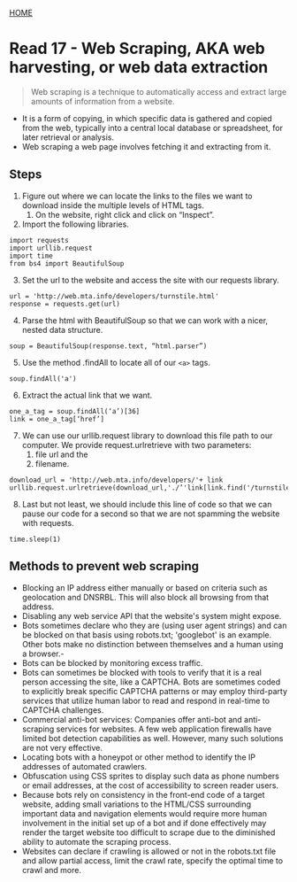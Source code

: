 [ HOME ](README.md)
# Read 17 - Web Scraping, AKA web harvesting, or web data extraction

> Web scraping is a technique to automatically access and extract large amounts of information from a website.
- It is a form of copying, in which specific data is gathered and copied from the web, typically into a central local database or spreadsheet, for later retrieval or analysis.
- Web scraping a web page involves fetching it and extracting from it.

## Steps
1. Figure out where we can locate the links to the files we want to download inside the multiple levels of HTML tags.
    1. On the website, right click and click on “Inspect”.
1. Import the following libraries.
```
import requests
import urllib.request
import time
from bs4 import BeautifulSoup
```
3. Set the url to the website and access the site with our requests library.
```
url = 'http://web.mta.info/developers/turnstile.html'
response = requests.get(url)
```
4. Parse the html with BeautifulSoup so that we can work with a nicer, nested data structure.
```
soup = BeautifulSoup(response.text, “html.parser”)
```

5. Use the method .findAll to locate all of our `<a>` tags.
```
soup.findAll('a')
```
6. Extract the actual link that we want.
```
one_a_tag = soup.findAll(‘a’)[36]
link = one_a_tag[‘href’]
```
7. We can use our urllib.request library to download this file path to our computer. We provide request.urlretrieve with two parameters: 
    1. file url and the 
    1. filename.
```
download_url = 'http://web.mta.info/developers/'+ link
urllib.request.urlretrieve(download_url,'./’'link[link.find('/turnstile_')+1:]) 
```
8. Last but not least, we should include this line of code so that we can pause our code for a second so that we are not spamming the website with requests.
```
time.sleep(1)
```

## Methods to prevent web scraping

- Blocking an IP address either manually or based on criteria such as geolocation and DNSRBL. This will also block all browsing from that address.
- Disabling any web service API that the website's system might expose.
- Bots sometimes declare who they are (using user agent strings) and can be blocked on that basis using robots.txt; 'googlebot' is an example. Other bots make no distinction between themselves and a human using a browser.- 
- Bots can be blocked by monitoring excess traffic.
- Bots can sometimes be blocked with tools to verify that it is a real person accessing the site, like a CAPTCHA. Bots are sometimes coded to explicitly break specific CAPTCHA patterns or may employ third-party services that utilize human labor to read and respond in real-time to CAPTCHA challenges.
- Commercial anti-bot services: Companies offer anti-bot and anti-scraping services for websites. A few web application firewalls have limited bot detection capabilities as well. However, many such solutions are not very effective.
- Locating bots with a honeypot or other method to identify the IP addresses of automated crawlers.
- Obfuscation using CSS sprites to display such data as phone numbers or email addresses, at the cost of accessibility to screen reader users.
- Because bots rely on consistency in the front-end code of a target website, adding small variations to the HTML/CSS surrounding important data and navigation elements would require more human involvement in the initial set up of a bot and if done effectively may render the target website too difficult to scrape due to the diminished ability to automate the scraping process.
- Websites can declare if crawling is allowed or not in the robots.txt file and allow partial access, limit the crawl rate, specify the optimal time to crawl and more.
